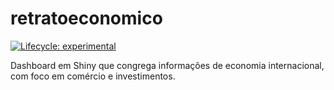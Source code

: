 
<!-- README.md is generated from README.Rmd. Please edit that file -->

# retratoeconomico

<!-- badges: start -->

[![Lifecycle:
experimental](https://img.shields.io/badge/lifecycle-experimental-orange.svg)](https://www.tidyverse.org/lifecycle/#experimental)
<!-- badges: end -->

Dashboard em Shiny que congrega informações de economia internacional,
com foco em comércio e investimentos.
